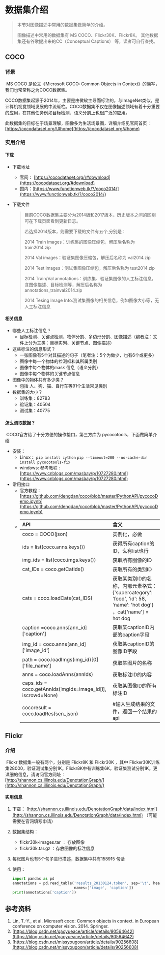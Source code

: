 # 数据集介绍

> 本节对图像描述中常用的数据集做简单的介绍。
>
> 图像描述中常用的数据集有 MS COCO、Flickr30K、Flickr8K。 其他数据集还有谷歌提出来的CC（Conceptual Captions） 等，读者可自行查找。

## COCO

### 背景

​ MS COCO 是论文《Microsoft COCO: Common Objects in Context》的简写，我们也常常称之为COCO数据集。

​ COCO数据集起源于2014年，主要是由微软主导而标注的，与ImageNet类似，是计算机视觉领域发展的中流砥柱。COCO数据集不仅在图像描述领域有着十分重要的应用，在其他任务例如目标检测、语义分割上也很广泛的应用。

​ 此数据集的目标在于场景理解，图像多为生活场景图，详细介绍见官网首页：[https://cocodataset.org/\#home](https://cocodataset.org/#home)

### 实用介绍

#### 下载

* 下载地址
  * 官网： [https://cocodataset.org/\#download](https://cocodataset.org/#download)
  * 国内：[https://www.functionweb.tk/?/coco2014/](https://www.functionweb.tk/?/coco2014/)
* 下载文件

  > 目前COCO数据集主要分为2014版和2017版本，历史版本之间的区别可在下载页面看到更新日志。
  >
  > 若选择2014版本，则需要下载的文件有五个,分别是：
  >
  > 2014 Train images：训练集的图像压缩包，解压后名称为 train2014.zip
  >
  > 2014 Val images：验证集图像压缩包，解压后名称为 val2014.zip
  >
  > 2014 Test images：测试集图像压缩包，解压后名称为 test2014.zip
  >
  > 2014 Train/Val annotations：训练集、验证集图像的人工标注信息，含图像描述、目标检测等，解压后名称为 annotations\_trainval2014.zip
  >
  > 2014 Tesing Image Info:测试集图像的相关信息，例如图像大小等，无人工标注信息

#### 相关信息

* 哪些人工标注信息？
  * 目标检测、关键点检测、物体分割、多边形分割、图像描述（编者注：文件上分为三类：目标实列、关键节点、图像描述）
* 这些标注的信息形式？
  * 一张图像有5个对其描述的句子（笔者注：5个为做少，也有6个或更多）
  * 图像中每一个物体的检测框和其所属类别
  * 图像中每个物体的mask 信息（语义分割）
  * 图像中每个物体的关键节点信息
* 图像中的物体共有多少类？
  * 包括 人、狗、猫、自行车等91个生活常见类别
* 数据集的大小？
  * 训练集：82783
  * 验证集：40504
  * 测试集：40775

#### 怎么调取数据？

​ COCO官方给了十分方便的操作接口，第三方库为 pycocotools，下面做简单介绍

* 安装：
  * Linux： `pip install cython`   `pip --timeout=200 --no-cache-dir install pycocotools-fix`
  * windows:  参考教程 : [https://www.cnblogs.com/masbay/p/10727280.html](https://www.cnblogs.com/masbay/p/10727280.html)
* 常用接口
  * 官方教程： [https://github.com/dengdan/coco/blob/master/PythonAPI/pycocoDemo.ipynb](https://github.com/dengdan/coco/blob/master/PythonAPI/pycocoDemo.ipynb)
  * | API | 含义 |
    | :--- | :--- |
    | coco = COCO\(json\) | 实例化，必做 |
    | ids = list\(coco.anns.keys\(\)\) | 获得所有caption的ID，么有list也行 |
    | img\_ids = list\(coco.imgs.keys\(\)\) | 获取所有图像的ID |
    | cat\_IDs = coco.getCatIds\(\) | 获取所有的类别ID |
    | cats = coco.loadCats\(cat\_IDS\) | 获取某类别ID的名称，内部元素格式：{'supercategory': 'food', 'id': 58, 'name': 'hot dog'} ，cat\['name'\] =  hot dog |
    | caption =coco.anns\[ann\_id\]\['caption'\] | 获取某captionID内部的caption字段 |
    | img\_id = coco.anns\[ann\_id\]\['image\_id'\] | 获取某captionID的图像ID字段 |
    | path = coco.loadImgs\(img\_id\)\[0\]\['file\_name'\] | 获取某图片的名称 |
    | anns = coco.loadAnns\(annIds\) | 获取标注ID的内容 |
    | caps\_ids  = coco.getAnnIds\(imgIds=image\_id\[i\],  iscrowd=None\) | 获取某图像ID的所有标注ID |
    | cocoresult = coco.loadRes\(sen\_json\) | \#输入生成结果的文件，返回一个结果的api |

## Flickr

### 介绍

​ Flickr 数据集一般有两个，分别是 Flickr8K 和 Flickr30K ，其中 Flicker30K训练集28000，验证测试集分别1K。Flickr8K中有训练集6K，验证集测试分别1K。更详细的信息，请访问官方网址： [http://shannon.cs.illinois.edu/DenotationGraph/](http://shannon.cs.illinois.edu/DenotationGraph/)

#### 实用信息

1. 下载： [http://shannon.cs.illinois.edu/DenotationGraph/data/index.html](http://shannon.cs.illinois.edu/DenotationGraph/data/index.html) （可能需要在官网填写申请）
2. 数据集结构：
   * flickr30k-images.tar ： 存放图像
   * flickr30k.tar.gz ：存放图像的标注信息
3. 每张图片也有5个句子进行描述，数据集中共有158915 句话
4. 使用：

   ```python
   import pandas as pd
   annotations = pd.read_table('results_20130124.token', sep='\t', header=None,
                               names=['image', 'caption'])
   print(annotations['caption'])
   ```

## 参考资料

1. Lin, T.-Y., et al. Microsoft coco: Common objects in context. in European conference on computer vision. 2014. Springer.
2. [https://blog.csdn.net/gaoyueace/article/details/80564642](https://blog.csdn.net/gaoyueace/article/details/80564642)
3. [https://blog.csdn.net/missyougoon/article/details/90256608](https://blog.csdn.net/missyougoon/article/details/90256608)

